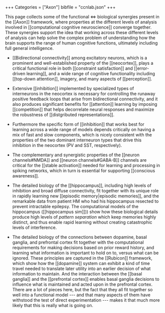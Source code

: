 +++
Categories = ["Axon"]
bibfile = "ccnlab.json"
+++

This page collects some of the functional ⇔ biological synergies present in the [[Axon]] framework, where properties at the different levels of analysis involved in [[computational cognitive neuroscience]] converge together. These synergies support the idea that working across these different levels of analysis can help solve the complex problem of understanding how the brain supports the range of human cognitive functions, ultimately including full general intelligence.

* [[Bidirectional connectivity]] among excitatory neurons, which is a prominent and well-established property of the [[neocortex]], plays a critical functional role in both [[constraint satisfaction]] and [[error-driven learning]], and a wide range of cognitive functionality including [[top-down attention]], imagery, and many aspects of [[perception]].

* Extensive [[inhibition]] implemented by specialized types of interneurons in the neocortex is necessary for controlling the runaway positive feedback loops that arise from bidirectional connectivity, and it also produces significant benefits for [[attention]] learning by imposing [[competition]] that helps decorrelate neural responses and maximize the robustness of [[distgributed representations]].

* Furthermore the specific form of [[inhibition]] that works best for learning across a wide range of models depends critically on having a mix of fast and slow components, which is nicely consistent with the properties of the two dominant interneuron types that drive this inhibition in the neocortex (PV and SST, respectively).

* The complementary and synergistic properties of the [[neuron channels#NMDA]] and [[neuron channels#GABA-B]] channels are critical for the [[stable activation]] needed for learning and processing in spiking networks, which in turn is essential for supporting [[conscious awareness]].

* The detailed biology of the [[hippocampus]], including high levels of inhibition and broad diffuse connectivity, fit together with its unique role in rapidly learning new [[episodic memory|episodic memories]], and the remarkable data from patient HM who had his hippocampus resected to prevent intractable epilepsy. The computational models of the hippocampus ([[hippocampus sim]])) show how these biological details produce high levels of _pattern separation_ which keep memories highly distinct, and thus enable rapid learning without creating catastrophic levels of interference.

* The detailed biology of the connections between dopamine, basal ganglia, and prefrontal cortex fit together with the computational requirements for making decisions based on prior reward history, and learning what information is important to hold on to, versus what can be ignored. These principles are captured in the [[Rubicon]] framework, which show how the [[dopamine]] system can exhibit a kind of time travel needed to translate later utility into an earlier decision of what information to maintain. And the interaction between the [[basal ganglia]] and the [[prefrontal cortex]] enables basal ganglia decisions to influence what is maintained and acted upon in the prefrontal cortex. There are a lot of pieces here, but the fact that they all fit together so well into a functional model --- and that many aspects of them have withstood the test of direct experimentation --- makes it that much more likely that this is really what is going on.


